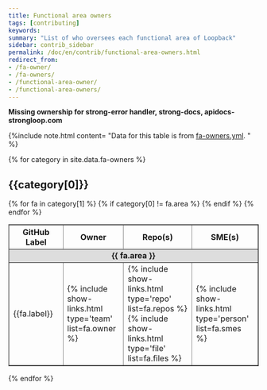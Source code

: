 ```yaml
---
title: Functional area owners
tags: [contributing]
keywords:
summary: "List of who oversees each functional area of Loopback"
sidebar: contrib_sidebar
permalink: /doc/en/contrib/functional-area-owners.html
redirect_from:
- /fa-owner/
- /fa-owners/
- /functional-area-owner/
- /functional-area-owners/
---
```


**Missing ownership for strong-error handler, strong-docs, apidocs-strongloop.com**

{%include note.html content= "Data for this table is from [fa-owners.yml](https://github.com/strongloop/loopback.io/tree/gh-pages/_data/fa-owners.yml).
" %}

{% for category in site.data.fa-owners %}
  <h2>{{category[0]}}</h2>

  <table width="800" border="1">
  <thead><tr>
    <th width="170">GitHub Label</th>
    <th width="150">Owner</th>
    <th width="300">Repo(s)</th>
    <th width="180">SME(s)</th>

  </tr></thead>
  <tbody>
    {% for fa in category[1] %}
      {% if category[0] != fa.area %}
        <tr><td colspan="4" style="margin: 0; background-color: #ddd; font-weight: bold; text-align: center;"> {{ fa.area }} </td></tr>
      {% endif %}
      <tr>
        <td> {{fa.label}}</td>
        <td> {% include show-links.html type='team' list=fa.owner %} </td>
        <td>
            {% include show-links.html type='repo' list=fa.repos %}
            {% include show-links.html type='file' list=fa.files %}
        </td>
        <td> {% include show-links.html type='person' list=fa.smes %} </td>
      </tr>
    {% endfor %}
  </tbody>
  </table>

{% endfor %}
